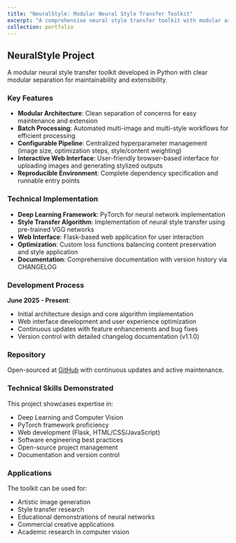 ```yaml
---
title: "NeuralStyle: Modular Neural Style Transfer Toolkit"
excerpt: "A comprehensive neural style transfer toolkit with modular architecture, batch processing capabilities, and interactive web interface.<br/><img src='/images/neuralstyle-preview.png'>"
collection: portfolio
---
```


## NeuralStyle Project

A modular neural style transfer toolkit developed in Python with clear modular separation for maintainability and extensibility.

### Key Features

* **Modular Architecture**: Clean separation of concerns for easy maintenance and extension
* **Batch Processing**: Automated multi-image and multi-style workflows for efficient processing
* **Configurable Pipeline**: Centralized hyperparameter management (image size, optimization steps, style/content weighting)
* **Interactive Web Interface**: User-friendly browser-based interface for uploading images and generating stylized outputs
* **Reproducible Environment**: Complete dependency specification and runnable entry points

### Technical Implementation

* **Deep Learning Framework**: PyTorch for neural network implementation
* **Style Transfer Algorithm**: Implementation of neural style transfer using pre-trained VGG networks
* **Web Interface**: Flask-based web application for user interaction
* **Optimization**: Custom loss functions balancing content preservation and style application
* **Documentation**: Comprehensive documentation with version history via CHANGELOG

### Development Process

**June 2025 - Present**: 
- Initial architecture design and core algorithm implementation
- Web interface development and user experience optimization  
- Continuous updates with feature enhancements and bug fixes
- Version control with detailed changelog documentation (v1.1.0)

### Repository

Open-sourced at [GitHub](https://github.com/16yunH/NeuralStyle) with continuous updates and active maintenance.

### Technical Skills Demonstrated

This project showcases expertise in:
- Deep Learning and Computer Vision
- PyTorch framework proficiency  
- Web development (Flask, HTML/CSS/JavaScript)
- Software engineering best practices
- Open-source project management
- Documentation and version control

### Applications

The toolkit can be used for:
- Artistic image generation
- Style transfer research
- Educational demonstrations of neural networks
- Commercial creative applications
- Academic research in computer vision
